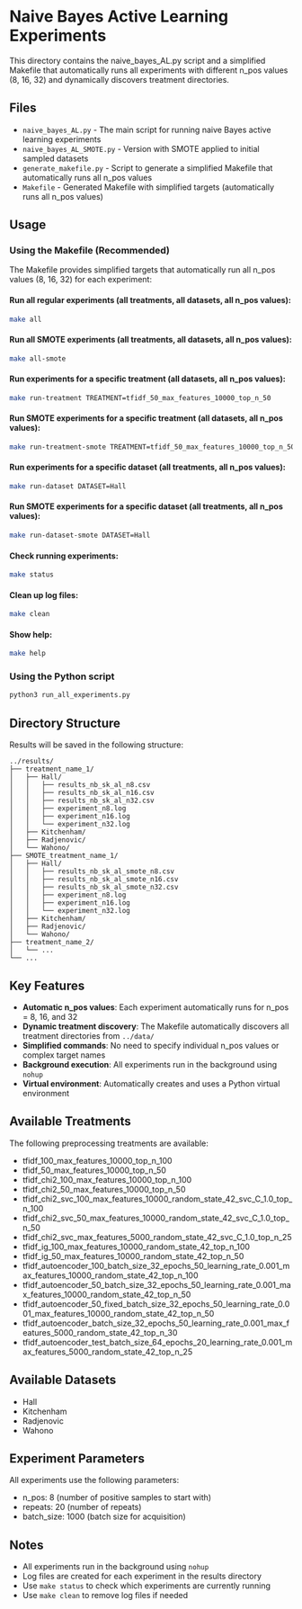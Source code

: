 # Naive Bayes Active Learning Experiments

This directory contains the naive_bayes_AL.py script and a simplified Makefile that automatically runs all experiments with different n_pos values (8, 16, 32) and dynamically discovers treatment directories.

## Files

- `naive_bayes_AL.py` - The main script for running naive Bayes active learning experiments
- `naive_bayes_AL_SMOTE.py` - Version with SMOTE applied to initial sampled datasets
- `generate_makefile.py` - Script to generate a simplified Makefile that automatically runs all n_pos values
- `Makefile` - Generated Makefile with simplified targets (automatically runs all n_pos values)

## Usage

### Using the Makefile (Recommended)

The Makefile provides simplified targets that automatically run all n_pos values (8, 16, 32) for each experiment:

#### Run all regular experiments (all treatments, all datasets, all n_pos values):
```bash
make all
```

#### Run all SMOTE experiments (all treatments, all datasets, all n_pos values):
```bash
make all-smote
```

#### Run experiments for a specific treatment (all datasets, all n_pos values):
```bash
make run-treatment TREATMENT=tfidf_50_max_features_10000_top_n_50
```

#### Run SMOTE experiments for a specific treatment (all datasets, all n_pos values):
```bash
make run-treatment-smote TREATMENT=tfidf_50_max_features_10000_top_n_50
```

#### Run experiments for a specific dataset (all treatments, all n_pos values):
```bash
make run-dataset DATASET=Hall
```

#### Run SMOTE experiments for a specific dataset (all treatments, all n_pos values):
```bash
make run-dataset-smote DATASET=Hall
```

#### Check running experiments:
```bash
make status
```

#### Clean up log files:
```bash
make clean
```

#### Show help:
```bash
make help
```

### Using the Python script

```bash
python3 run_all_experiments.py
```

## Directory Structure

Results will be saved in the following structure:
```
../results/
├── treatment_name_1/
│   ├── Hall/
│   │   ├── results_nb_sk_al_n8.csv
│   │   ├── results_nb_sk_al_n16.csv
│   │   ├── results_nb_sk_al_n32.csv
│   │   ├── experiment_n8.log
│   │   ├── experiment_n16.log
│   │   └── experiment_n32.log
│   ├── Kitchenham/
│   ├── Radjenovic/
│   └── Wahono/
├── SMOTE_treatment_name_1/
│   ├── Hall/
│   │   ├── results_nb_sk_al_smote_n8.csv
│   │   ├── results_nb_sk_al_smote_n16.csv
│   │   ├── results_nb_sk_al_smote_n32.csv
│   │   ├── experiment_n8.log
│   │   ├── experiment_n16.log
│   │   └── experiment_n32.log
│   ├── Kitchenham/
│   ├── Radjenovic/
│   └── Wahono/
├── treatment_name_2/
│   └── ...
└── ...
```

## Key Features

- **Automatic n_pos values**: Each experiment automatically runs for n_pos = 8, 16, and 32
- **Dynamic treatment discovery**: The Makefile automatically discovers all treatment directories from `../data/`
- **Simplified commands**: No need to specify individual n_pos values or complex target names
- **Background execution**: All experiments run in the background using `nohup`
- **Virtual environment**: Automatically creates and uses a Python virtual environment

## Available Treatments

The following preprocessing treatments are available:
- tfidf_100_max_features_10000_top_n_100
- tfidf_50_max_features_10000_top_n_50
- tfidf_chi2_100_max_features_10000_top_n_100
- tfidf_chi2_50_max_features_10000_top_n_50
- tfidf_chi2_svc_100_max_features_10000_random_state_42_svc_C_1.0_top_n_100
- tfidf_chi2_svc_50_max_features_10000_random_state_42_svc_C_1.0_top_n_50
- tfidf_chi2_svc_max_features_5000_random_state_42_svc_C_1.0_top_n_25
- tfidf_ig_100_max_features_10000_random_state_42_top_n_100
- tfidf_ig_50_max_features_10000_random_state_42_top_n_50
- tfidf_autoencoder_100_batch_size_32_epochs_50_learning_rate_0.001_max_features_10000_random_state_42_top_n_100
- tfidf_autoencoder_50_batch_size_32_epochs_50_learning_rate_0.001_max_features_10000_random_state_42_top_n_50
- tfidf_autoencoder_50_fixed_batch_size_32_epochs_50_learning_rate_0.001_max_features_10000_random_state_42_top_n_50
- tfidf_autoencoder_batch_size_32_epochs_50_learning_rate_0.001_max_features_5000_random_state_42_top_n_30
- tfidf_autoencoder_test_batch_size_64_epochs_20_learning_rate_0.001_max_features_5000_random_state_42_top_n_25

## Available Datasets

- Hall
- Kitchenham
- Radjenovic
- Wahono

## Experiment Parameters

All experiments use the following parameters:
- n_pos: 8 (number of positive samples to start with)
- repeats: 20 (number of repeats)
- batch_size: 1000 (batch size for acquisition)

## Notes

- All experiments run in the background using `nohup`
- Log files are created for each experiment in the results directory
- Use `make status` to check which experiments are currently running
- Use `make clean` to remove log files if needed

